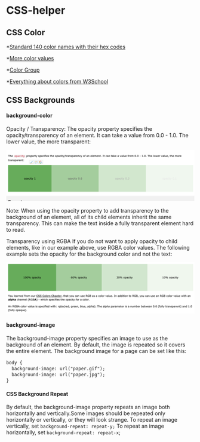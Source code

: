 # CSS-helper

## CSS Color
*[Standard 140 color names with their hex codes](https://www.w3schools.com/colors/colors_names.asp)

*[More color values](https://www.w3schools.com/colors/colors_hex.asp)

*[Color Group](https://www.w3schools.com/colors/colors_groups.asp)

*[Everything about colors from W3School](https://www.w3schools.com/colors/)

## CSS Backgrounds
#### background-color
Opacity / Transparency:
The opacity property specifies the opacity/transparency of an element. It can take a value from 0.0 - 1.0. The lower value, the more transparent:


![alt text](https://github.com/AbdullahMohammadKhan/CSS-helper/blob/master/images/Screen%20Shot%202020-07-02%20at%2011.44.18%20AM.png "Opacity for css background")

Note: When using the opacity property to add transparency to the background of an element, all of its child elements inherit the same transparency. This can make the text inside a fully transparent element hard to read.

Transparency using RGBA
If you do not want to apply opacity to child elements, like in our example above, use RGBA color values. The following example sets the opacity for the background color and not the text:

![alt text](https://github.com/AbdullahMohammadKhan/CSS-helper/blob/master/images/Screen%20Shot%202020-07-02%20at%2011.56.09%20AM.png "2")
#### background-image
The background-image property specifies an image to use as the background of an element.
By default, the image is repeated so it covers the entire element.
The background image for a page can be set like this: 
```
body {
  background-image: url("paper.gif");
  background-image: url("paper.jpg");
}
```
#### CSS Background Repeat
By default, the background-image property repeats an image both horizontally and vertically.Some images should be repeated only horizontally or vertically, or they will look strange.
To repeat an image vertically, set ```background-repeat: repeat-y;```
To repeat an image horizontally, set ```background-repeat: repeat-x```;

